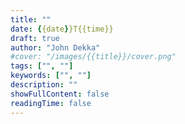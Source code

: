 ```yaml
---
title: ""
date: {{date}}T{{time}}
draft: true
author: "John Dekka"
#cover: "/images/{{title}}/cover.png"
tags: ["", ""]
keywords: ["", ""]
description: ""
showFullContent: false
readingTime: false
---
```


